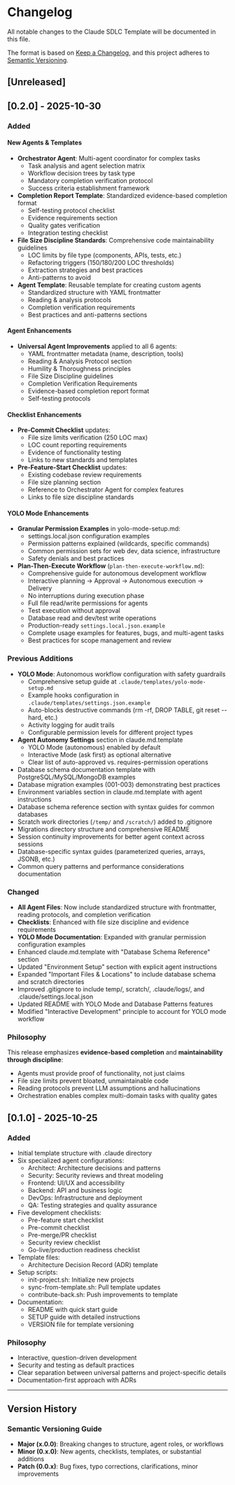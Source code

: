 # Changelog

All notable changes to the Claude SDLC Template will be documented in this file.

The format is based on [Keep a Changelog](https://keepachangelog.com/en/1.0.0/),
and this project adheres to [Semantic Versioning](https://semver.org/spec/v2.0.0.html).

## [Unreleased]

## [0.2.0] - 2025-10-30

### Added

#### New Agents & Templates
- **Orchestrator Agent**: Multi-agent coordinator for complex tasks
  - Task analysis and agent selection matrix
  - Workflow decision trees by task type
  - Mandatory completion verification protocol
  - Success criteria establishment framework
- **Completion Report Template**: Standardized evidence-based completion format
  - Self-testing protocol checklist
  - Evidence requirements section
  - Quality gates verification
  - Integration testing checklist
- **File Size Discipline Standards**: Comprehensive code maintainability guidelines
  - LOC limits by file type (components, APIs, tests, etc.)
  - Refactoring triggers (150/180/200 LOC thresholds)
  - Extraction strategies and best practices
  - Anti-patterns to avoid
- **Agent Template**: Reusable template for creating custom agents
  - Standardized structure with YAML frontmatter
  - Reading & analysis protocols
  - Completion verification requirements
  - Best practices and anti-patterns sections

#### Agent Enhancements
- **Universal Agent Improvements** applied to all 6 agents:
  - YAML frontmatter metadata (name, description, tools)
  - Reading & Analysis Protocol section
  - Humility & Thoroughness principles
  - File Size Discipline guidelines
  - Completion Verification Requirements
  - Evidence-based completion report format
  - Self-testing protocols

#### Checklist Enhancements
- **Pre-Commit Checklist** updates:
  - File size limits verification (250 LOC max)
  - LOC count reporting requirements
  - Evidence of functionality testing
  - Links to new standards and templates
- **Pre-Feature-Start Checklist** updates:
  - Existing codebase review requirements
  - File size planning section
  - Reference to Orchestrator Agent for complex features
  - Links to file size discipline standards

#### YOLO Mode Enhancements
- **Granular Permission Examples** in yolo-mode-setup.md:
  - settings.local.json configuration examples
  - Permission patterns explained (wildcards, specific commands)
  - Common permission sets for web dev, data science, infrastructure
  - Safety denials and best practices
- **Plan-Then-Execute Workflow** (`plan-then-execute-workflow.md`):
  - Comprehensive guide for autonomous development workflow
  - Interactive planning → Approval → Autonomous execution → Delivery
  - No interruptions during execution phase
  - Full file read/write permissions for agents
  - Test execution without approval
  - Database read and dev/test write operations
  - Production-ready `settings.local.json.example`
  - Complete usage examples for features, bugs, and multi-agent tasks
  - Best practices for scope management and review

### Previous Additions
- **YOLO Mode**: Autonomous workflow configuration with safety guardrails
  - Comprehensive setup guide at `.claude/templates/yolo-mode-setup.md`
  - Example hooks configuration in `.claude/templates/settings.json.example`
  - Auto-blocks destructive commands (rm -rf, DROP TABLE, git reset --hard, etc.)
  - Activity logging for audit trails
  - Configurable permission levels for different project types
- **Agent Autonomy Settings** section in claude.md.template
  - YOLO Mode (autonomous) enabled by default
  - Interactive Mode (ask first) as optional alternative
  - Clear list of auto-approved vs. requires-permission operations
- Database schema documentation template with PostgreSQL/MySQL/MongoDB examples
- Database migration examples (001-003) demonstrating best practices
- Environment variables section in claude.md.template with agent instructions
- Database schema reference section with syntax guides for common databases
- Scratch work directories (`/temp/` and `/scratch/`) added to .gitignore
- Migrations directory structure and comprehensive README
- Session continuity improvements for better agent context across sessions
- Database-specific syntax guides (parameterized queries, arrays, JSONB, etc.)
- Common query patterns and performance considerations documentation

### Changed
- **All Agent Files**: Now include standardized structure with frontmatter, reading protocols, and completion verification
- **Checklists**: Enhanced with file size discipline and evidence requirements
- **YOLO Mode Documentation**: Expanded with granular permission configuration examples
- Enhanced claude.md.template with "Database Schema Reference" section
- Updated "Environment Setup" section with explicit agent instructions
- Expanded "Important Files & Locations" to include database schema and scratch directories
- Improved .gitignore to include temp/, scratch/, .claude/logs/, and .claude/settings.local.json
- Updated README with YOLO Mode and Database Patterns features
- Modified "Interactive Development" principle to account for YOLO mode workflow

### Philosophy
This release emphasizes **evidence-based completion** and **maintainability through discipline**:
- Agents must provide proof of functionality, not just claims
- File size limits prevent bloated, unmaintainable code
- Reading protocols prevent LLM assumptions and hallucinations
- Orchestration enables complex multi-domain tasks with quality gates

## [0.1.0] - 2025-10-25

### Added
- Initial template structure with .claude directory
- Six specialized agent configurations:
  - Architect: Architecture decisions and patterns
  - Security: Security reviews and threat modeling
  - Frontend: UI/UX and accessibility
  - Backend: API and business logic
  - DevOps: Infrastructure and deployment
  - QA: Testing strategies and quality assurance
- Five development checklists:
  - Pre-feature start checklist
  - Pre-commit checklist
  - Pre-merge/PR checklist
  - Security review checklist
  - Go-live/production readiness checklist
- Template files:
  - Architecture Decision Record (ADR) template
- Setup scripts:
  - init-project.sh: Initialize new projects
  - sync-from-template.sh: Pull template updates
  - contribute-back.sh: Push improvements to template
- Documentation:
  - README with quick start guide
  - SETUP guide with detailed instructions
  - VERSION file for template versioning

### Philosophy
- Interactive, question-driven development
- Security and testing as default practices
- Clear separation between universal patterns and project-specific details
- Documentation-first approach with ADRs

---

## Version History

### Semantic Versioning Guide
- **Major (x.0.0)**: Breaking changes to structure, agent roles, or workflows
- **Minor (0.x.0)**: New agents, checklists, templates, or substantial additions
- **Patch (0.0.x)**: Bug fixes, typo corrections, clarifications, minor improvements
